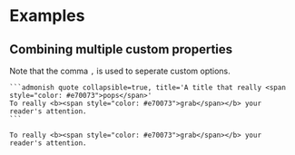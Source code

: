 # Examples

## Combining multiple custom properties

Note that the comma `,` is used to seperate custom options.

````
```admonish quote collapsible=true, title='A title that really <span style="color: #e70073">pops</span>'
To really <b><span style="color: #e70073">grab</span></b> your reader's attention.
```
````

```admonish quote collapsible=true, title='A title that really <span style="color: #e70073">pops</span>'
To really <b><span style="color: #e70073">grab</span></b> your reader's attention.
```
